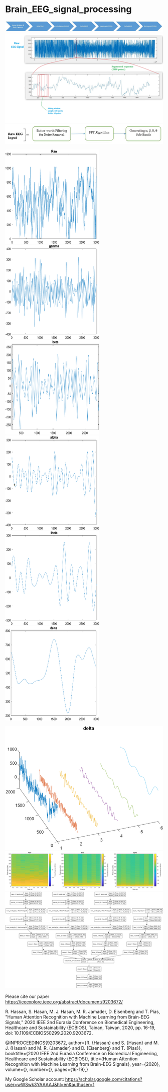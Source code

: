 # Brain_EEG_signal_processing

<img src="graphs/Data_Capture.JPG">

<img src="graphs/Plot_example.jpg">

<img src="graphs/Decomposing_wf.JPG">

<img src="graphs/1. raw.png" height=300, width=300> <img src="graphs/2. gamma.png" height=300, width=300> <img src="graphs/3. beta.png" height=300, width=300> 
<img src="graphs/4. alpha.png" height=300, width=300> <img src="graphs/6. theta.png" height=300, width=300> <img src="graphs/7. delta.png" height=300, width=300>

<img src="graphs/3D subbands.png">

<img src="graphs/spectrogram.jpg">


<img src="graphs/cnn_lstm.png">







Please cite our paper
https://ieeexplore.ieee.org/abstract/document/9203672/ 

R. Hassan, S. Hasan, M. J. Hasan, M. R. Jamader, D. Eisenberg and T. Pias, "Human Attention Recognition with Machine Learning from Brain-EEG Signals," 2020 IEEE 2nd Eurasia Conference on Biomedical Engineering, Healthcare and Sustainability (ECBIOS), Tainan, Taiwan, 2020, pp. 16-19, doi: 10.1109/ECBIOS50299.2020.9203672. 

@INPROCEEDINGS{9203672,
  author={R. {Hassan} and S. {Hasan} and M. J. {Hasan} and M. R. {Jamader} and D. {Eisenberg} and T. {Pias}},
  booktitle={2020 IEEE 2nd Eurasia Conference on Biomedical Engineering, Healthcare and Sustainability (ECBIOS)}, 
  title={Human Attention Recognition with Machine Learning from Brain-EEG Signals}, 
  year={2020},
  volume={},
  number={},
  pages={16-19},}

My Google Scholar account:
https://scholar.google.com/citations?user=wWSwk3YAAAAJ&hl=en&authuser=1 

